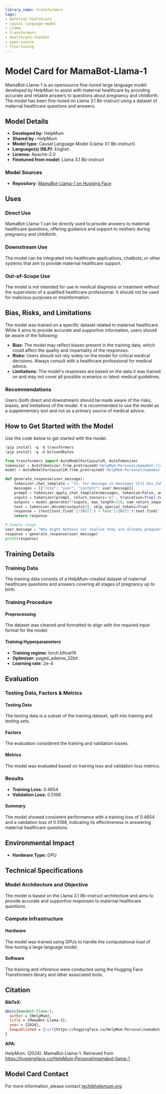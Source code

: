 ```yaml
---
library_name: transformers
tags:
- maternal-healthcare
- causal-language-model
- Llama
- transformers
- healthcare-chatbot
- open-source
- fine-tuning
---
```


# Model Card for MamaBot-Llama-1

MamaBot-Llama-1 is an opensource fine-tuned large language model developed by HelpMum to assist with maternal healthcare by providing accurate and reliable answers to questions about pregnancy and childbirth. The model has been fine-tuned on Llama 3.1 8b-instruct using a dataset of maternal healthcare questions and answers.

## Model Details

- **Developed by:** HelpMum
- **Shared by :** HelpMum
- **Model type:** Causal Language Model (Llama 3.1 8b-instruct)
- **Language(s) (NLP):** English
- **License:** Apache-2.0
- **Finetuned from model:** Llama 3.1 8b-instruct

### Model Sources

- **Repository:** [MamaBot-Llama-1 on Hugging Face](https://huggingface.co/HelpMum-Personal/mamabot-llama-1)

## Uses

### Direct Use

MamaBot-Llama-1 can be directly used to provide answers to maternal healthcare questions, offering guidance and support to mothers during pregnancy and childbirth.

### Downstream Use

The model can be integrated into healthcare applications, chatbots, or other systems that aim to provide maternal healthcare support.

### Out-of-Scope Use

The model is not intended for use in medical diagnosis or treatment without the supervision of a qualified healthcare professional. It should not be used for malicious purposes or misinformation.

## Bias, Risks, and Limitations

The model was trained on a specific dataset related to maternal healthcare. While it aims to provide accurate and supportive information, users should be aware of the following:

- **Bias:** The model may reflect biases present in the training data, which could affect the quality and impartiality of the responses.
- **Risks:** Users should not rely solely on the model for critical medical decisions. Always consult with a healthcare professional for medical advice.
- **Limitations:** The model's responses are based on the data it was trained on and may not cover all possible scenarios or latest medical guidelines.

### Recommendations

Users (both direct and downstream) should be made aware of the risks, biases, and limitations of the model. It is recommended to use the model as a supplementary tool and not as a primary source of medical advice.

## How to Get Started with the Model

Use the code below to get started with the model.

```python
!pip install -q -U transformers
!pip install -q -U bitsandbytes

from transformers import AutoModelForCausalLM, AutoTokenizer
tokenizer = AutoTokenizer.from_pretrained('HelpMum-Personal/mamabot-llama-1')
model = AutoModelForCausalLM.from_pretrained('HelpMum-Personal/mamabot-llama-1')

def generate_response(user_message):
    tokenizer.chat_template = "{%- for message in messages %}{{ bos_token + '[INST] ' + message['content'] + ' [/INST]' if message['role'] == 'user' else ' ' + message['content'] + ' ' + eos_token }}{%- endfor %}"
    messages = [{"role": "user", "content": user_message}]
    prompt = tokenizer.apply_chat_template(messages, tokenize=False, add_generation_prompt=True)
    inputs = tokenizer(prompt, return_tensors='pt', truncation=True).to("cuda")
    outputs = model.generate(**inputs, max_length=150, num_return_sequences=1)
    text = tokenizer.decode(outputs[0], skip_special_tokens=True)
    response = (text[text.find('[/INST]') + len('[/INST]'):text.find('[INST]', text.find('[/INST]') + len('[/INST]'))] if text.find('[INST]', text.find('[/INST]') + len('[/INST]')) != -1 else text[text.find('[/INST]') + len('[/INST]'):]).strip().split('[/INST]')[0].strip()
    return response

# Sample usage
user_message = "Why might mothers not realize they are already pregnant in the first two weeks?"
response = generate_response(user_message)
print(response)
```

## Training Details

### Training Data

The training data consists of a HelpMum-created dataset of maternal healthcare questions and answers covering all stages of pregnancy up to birth.

### Training Procedure

#### Preprocessing

The dataset was cleaned and formatted to align with the required input format for the model.

#### Training Hyperparameters

- **Training regime:** torch.bfloat16
- **Optimizer:** paged_adamw_32bit
- **Learning rate:** 2e-4

## Evaluation

### Testing Data, Factors & Metrics

#### Testing Data

The testing data is a subset of the training dataset, split into training and testing sets.

#### Factors

The evaluation considered the training and validation losses.

#### Metrics

The model was evaluated based on training loss and validation loss metrics.

### Results

- **Training Loss:** 0.4654
- **Validation Loss:** 0.5168

#### Summary

The model showed consistent performance with a training loss of 0.4654 and a validation loss of 0.5168, indicating its effectiveness in answering maternal healthcare questions.

## Environmental Impact

- **Hardware Type:** GPU

## Technical Specifications

### Model Architecture and Objective

The model is based on the Llama 3.1 8b-instruct architecture and aims to provide accurate and supportive responses to maternal healthcare questions.

### Compute Infrastructure

#### Hardware

The model was trained using GPUs to handle the computational load of fine-tuning a large language model.

#### Software

The training and inference were conducted using the Hugging Face Transformers library and other associated tools.

## Citation

**BibTeX:**

```bibtex
@misc{mamabot-llama-1,
  author = {HelpMum},
  title = {MamaBot-Llama-1},
  year = {2024},
  howpublished = {\url{https://huggingface.co/HelpMum-Personal/mamabot-llama-1}},
}
```

**APA:**

HelpMum. (2024). MamaBot-Llama-1. Retrieved from https://huggingface.co/HelpMum-Personal/mamabot-llama-1

## Model Card Contact

For more information, please contact [tech@helpmum.org](mailto:tech@helpmum.org).
